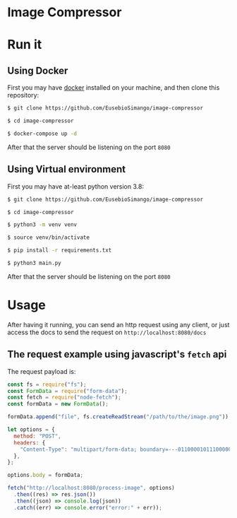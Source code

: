 # Image Compressor

# Run it

## Using Docker

First you may have [docker](https://www.docker.com/) installed on your machine, and then clone this repository:

```bash
$ git clone https://github.com/EusebioSimango/image-compressor

$ cd image-compressor

$ docker-compose up -d
```

After that the server should be listening on the port `8080`

## Using Virtual environment

First you may have at-least python version 3.8:

```bash
$ git clone https://github.com/EusebioSimango/image-compressor

$ cd image-compressor

$ python3 -m venv venv

$ source venv/bin/activate

$ pip install -r requirements.txt

$ python3 main.py
```

After that the server should be listening on the port `8080`

# Usage

After having it running, you can send an http request using any client, or just access the docs to send the request on `http://localhost:8080/docs`

## The request example using javascript's `fetch` api

The request payload is:

```js
const fs = require("fs");
const FormData = require("form-data");
const fetch = require("node-fetch");
const formData = new FormData();

formData.append("file", fs.createReadStream("/path/to/the/image.png"));

let options = {
  method: "POST",
  headers: {
    "Content-Type": "multipart/form-data; boundary=---011000010111000001101001",
  },
};

options.body = formData;

fetch("http://localhost:8080/process-image", options)
  .then((res) => res.json())
  .then((json) => console.log(json))
  .catch((err) => console.error("error:" + err));
```
